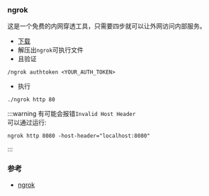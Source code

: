 ### ngrok

这是一个免费的内网穿透工具，只需要四步就可以让外网访问内部服务。

- [下载](https://ngrok.com/download)
- 解压出`ngrok`可执行文件
- 且验证

```shell
/ngrok authtoken <YOUR_AUTH_TOKEN>
```

- 执行

```shell
./ngrok http 80
```

:::warning
有可能会报错`Invalid Host Header`<br>
可以通过运行: <br>
```shell
ngrok http 8080 -host-header="localhost:8080"
```
:::

### 参考

- [ngrok](https://dashboard.ngrok.com/get-started)
